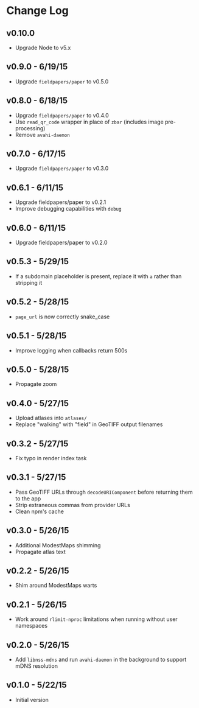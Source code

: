 # Change Log

## v0.10.0

* Upgrade Node to v5.x

## v0.9.0 - 6/19/15

* Upgrade `fieldpapers/paper` to v0.5.0

## v0.8.0 - 6/18/15

* Upgrade `fieldpapers/paper` to v0.4.0
* Use `read_qr_code` wrapper in place of `zbar` (includes image pre-processing)
* Remove `avahi-daemon`

## v0.7.0 - 6/17/15

* Upgrade `fieldpapers/paper` to v0.3.0

## v0.6.1 - 6/11/15

* Upgrade fieldpapers/paper to v0.2.1
* Improve debugging capabilities with `debug`

## v0.6.0 - 6/11/15

* Upgrade fieldpapers/paper to v0.2.0

## v0.5.3 - 5/29/15

* If a subdomain placeholder is present, replace it with `a` rather than
  stripping it

## v0.5.2 - 5/28/15

* `page_url` is now correctly snake\_case

## v0.5.1 - 5/28/15

* Improve logging when callbacks return 500s

## v0.5.0 - 5/28/15

* Propagate zoom

## v0.4.0 - 5/27/15

* Upload atlases into `atlases/`
* Replace "walking" with "field" in GeoTIFF output filenames

## v0.3.2 - 5/27/15

* Fix typo in render index task

## v0.3.1 - 5/27/15

* Pass GeoTIFF URLs through `decodeURIComponent` before returning them to the
  app
* Strip extraneous commas from provider URLs
* Clean npm's cache

## v0.3.0 - 5/26/15

* Additional ModestMaps shimming
* Propagate atlas text

## v0.2.2 - 5/26/15

* Shim around ModestMaps warts

## v0.2.1 - 5/26/15

* Work around `rlimit-nproc` limitations when running without user namespaces

## v0.2.0 - 5/26/15

* Add `libnss-mdns` and run `avahi-daemon` in the background to support mDNS
  resolution

## v0.1.0 - 5/22/15

* Initial version
